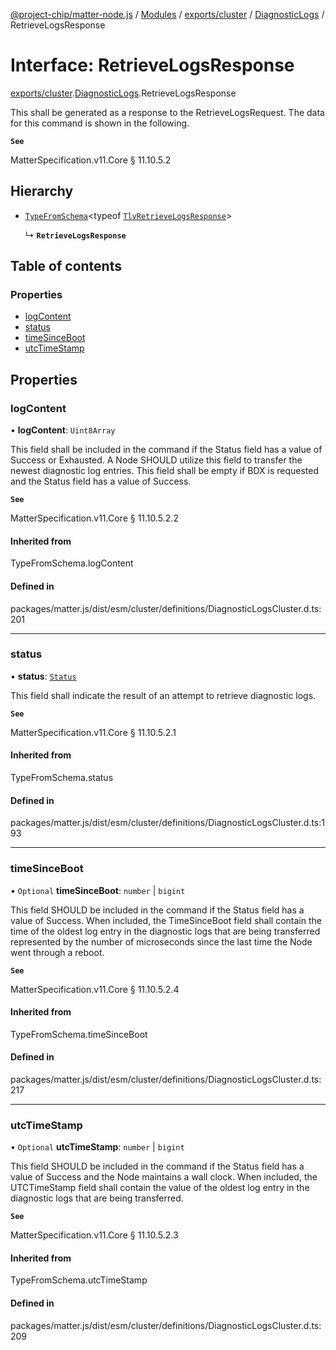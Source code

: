 [@project-chip/matter-node.js](../README.md) / [Modules](../modules.md) / [exports/cluster](../modules/exports_cluster.md) / [DiagnosticLogs](../modules/exports_cluster.DiagnosticLogs.md) / RetrieveLogsResponse

# Interface: RetrieveLogsResponse

[exports/cluster](../modules/exports_cluster.md).[DiagnosticLogs](../modules/exports_cluster.DiagnosticLogs.md).RetrieveLogsResponse

This shall be generated as a response to the RetrieveLogsRequest. The data for this command is shown in the
following.

**`See`**

MatterSpecification.v11.Core § 11.10.5.2

## Hierarchy

- [`TypeFromSchema`](../modules/exports_tlv.md#typefromschema)\<typeof [`TlvRetrieveLogsResponse`](../modules/exports_cluster.DiagnosticLogs.md#tlvretrievelogsresponse)\>

  ↳ **`RetrieveLogsResponse`**

## Table of contents

### Properties

- [logContent](exports_cluster.DiagnosticLogs.RetrieveLogsResponse.md#logcontent)
- [status](exports_cluster.DiagnosticLogs.RetrieveLogsResponse.md#status)
- [timeSinceBoot](exports_cluster.DiagnosticLogs.RetrieveLogsResponse.md#timesinceboot)
- [utcTimeStamp](exports_cluster.DiagnosticLogs.RetrieveLogsResponse.md#utctimestamp)

## Properties

### logContent

• **logContent**: `Uint8Array`

This field shall be included in the command if the Status field has a value of Success or Exhausted. A Node
SHOULD utilize this field to transfer the newest diagnostic log entries. This field shall be empty if BDX is
requested and the Status field has a value of Success.

**`See`**

MatterSpecification.v11.Core § 11.10.5.2.2

#### Inherited from

TypeFromSchema.logContent

#### Defined in

packages/matter.js/dist/esm/cluster/definitions/DiagnosticLogsCluster.d.ts:201

___

### status

• **status**: [`Status`](../enums/exports_cluster.DiagnosticLogs.Status.md)

This field shall indicate the result of an attempt to retrieve diagnostic logs.

**`See`**

MatterSpecification.v11.Core § 11.10.5.2.1

#### Inherited from

TypeFromSchema.status

#### Defined in

packages/matter.js/dist/esm/cluster/definitions/DiagnosticLogsCluster.d.ts:193

___

### timeSinceBoot

• `Optional` **timeSinceBoot**: `number` \| `bigint`

This field SHOULD be included in the command if the Status field has a value of Success. When included, the
TimeSinceBoot field shall contain the time of the oldest log entry in the diagnostic logs that are being
transferred represented by the number of microseconds since the last time the Node went through a reboot.

**`See`**

MatterSpecification.v11.Core § 11.10.5.2.4

#### Inherited from

TypeFromSchema.timeSinceBoot

#### Defined in

packages/matter.js/dist/esm/cluster/definitions/DiagnosticLogsCluster.d.ts:217

___

### utcTimeStamp

• `Optional` **utcTimeStamp**: `number` \| `bigint`

This field SHOULD be included in the command if the Status field has a value of Success and the Node
maintains a wall clock. When included, the UTCTimeStamp field shall contain the value of the oldest log
entry in the diagnostic logs that are being transferred.

**`See`**

MatterSpecification.v11.Core § 11.10.5.2.3

#### Inherited from

TypeFromSchema.utcTimeStamp

#### Defined in

packages/matter.js/dist/esm/cluster/definitions/DiagnosticLogsCluster.d.ts:209

